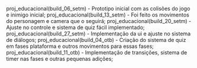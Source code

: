 proj_educacional(build_06_setm) - Prototipo inicial com as colisões do jogo e inimigo inicial;
proj_educacional(build_13_setm) - Foi feito os movimentos do personagem e camera que o seguirá; 
proj_educacional(build_20_setm) - Ajuste no controle e sistema de quiz fácil implementado;
proj_educacional(build_27_setm) - Implementação da ui e ajuste no sistema de diálogos;
proj_educacional(build_04_otb) - Criação do sistema de quiz em fases plataforma e outros movimentos para essas fases;
proj_educacional(build_11_otb) - Implementação de transições, sistema de timer nas fases e outras pequenas adições;
